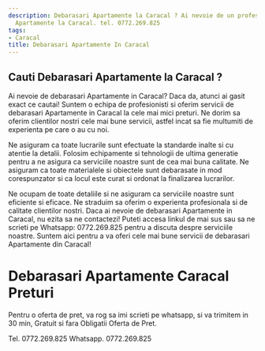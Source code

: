 ```yaml
---
description: Debarasari Apartamente la Caracal ? Ai nevoie de un profesionist in Debarasari
  Apartamente la Caracal. tel. 0772.269.825
tags:
- Caracal
title: Debarasari Apartamente In Caracal
---
```



## Cauti Debarasari Apartamente la Caracal ?

Ai nevoie de debarasari Apartamente in Caracal? Daca da, atunci ai gasit exact ce cautai! Suntem o echipa de profesionisti si oferim servicii de debarasari Apartamente in Caracal la cele mai mici preturi. Ne dorim sa oferim clientilor nostri cele mai bune servicii, astfel incat sa fie multumiti de experienta pe care o au cu noi.

Ne asiguram ca toate lucrarile sunt efectuate la standarde inalte si cu atentie la detalii. Folosim echipamente si tehnologii de ultima generatie pentru a ne asigura ca serviciile noastre sunt de cea mai buna calitate. Ne asiguram ca toate materialele si obiectele sunt debarasate in mod corespunzator si ca locul este curat si ordonat la finalizarea lucrarilor.

Ne ocupam de toate detaliile si ne asiguram ca serviciile noastre sunt eficiente si eficace. Ne straduim sa oferim o experienta profesionala si de calitate clientilor nostri. Daca ai nevoie de debarasari Apartamente in Caracal, nu ezita sa ne contactezi! Puteti accesa linkul de mai sus sau sa ne scrieti pe Whatsapp: 0772.269.825 pentru a discuta despre serviciile noastre. Suntem aici pentru a va oferi cele mai bune servicii de debarasari Apartamente din Caracal!

# Debarasari Apartamente Caracal Preturi
Pentru o oferta de pret, va rog sa imi scrieti pe whatsapp, si va trimitem in 30 min, Gratuit si fara Obligatii Oferta de Pret.

Tel. 0772.269.825
Whatsapp. 0772.269.825